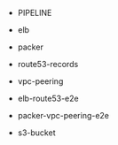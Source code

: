 * PIPELINE

* elb                   
* packer 

* route53-records       
* vpc-peering

* elb-route53-e2e       
* packer-vpc-peering-e2e 

* s3-bucket
